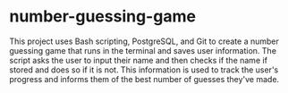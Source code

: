 # number-guessing-game
This project uses Bash scripting, PostgreSQL, and Git to create a number guessing game that runs in the terminal and saves user information.
The script asks the user to input their name and then checks if the name if stored and does so if it is not. This information is used to track the user's
progress and informs them of the best number of guesses they've made.

